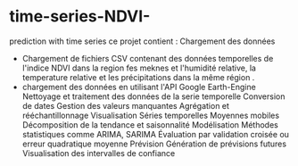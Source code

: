 # time-series-NDVI-
prediction with time series
ce projet contient :
Chargement des données
 - Chargement de fichiers CSV contenant des données temporelles de l'indice NDVI dans la region fes meknes et l'humidité relative, la temperature relative et  les précipitations dans la même région  .
 - chargement des données en utilisant l'API Google Earth-Engine 
Nettoyage et traitement des données de la serie temporelle 
Conversion de dates
Gestion des valeurs manquantes
Agrégation et rééchantillonnage
Visualisation
Séries temporelles
Moyennes mobiles
Décomposition de la tendance et saisonnalité
Modélisation
Méthodes statistiques comme ARIMA, SARIMA
Évaluation par validation croisée ou erreur quadratique moyenne
Prévision
Génération de prévisions futures
Visualisation des intervalles de confiance

​	
 

